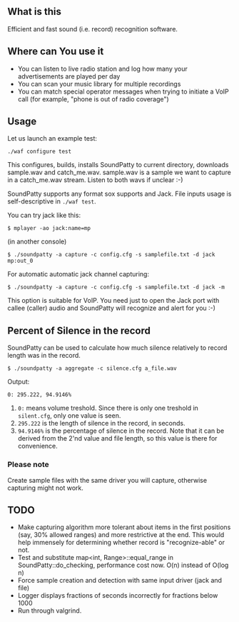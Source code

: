## What is this ##
Efficient and fast sound (i.e. record) recognition software.

## Where can You use it ##
* You can listen to live radio station and log how many your advertisements are
  played per day
* You can scan your music library for multiple recordings
* You can match special operator messages when trying to initiate a VoIP call
  (for example, "phone is out of radio coverage")

## Usage ##
Let us launch an example test:

    ./waf configure test

This configures, builds, installs SoundPatty to current directory, downloads
sample.wav and catch_me.wav.  sample.wav is a sample we want to capture in a
catch_me.wav stream. Listen to both wavs if unclear :-)

SoundPatty supports any format sox supports and Jack. File inputs usage is
self-descriptive in `./waf test`.

You can try jack like this:

    $ mplayer -ao jack:name=mp 

(in another console)

    $ ./soundpatty -a capture -c config.cfg -s samplefile.txt -d jack mp:out_0

For automatic automatic jack channel capturing:

    $ ./soundpatty -a capture -c config.cfg -s samplefile.txt -d jack -m

This option is suitable for VoIP. You need just to open the Jack port with
callee (caller) audio and SoundPatty will recognize and alert for you :-)

## Percent of Silence in the record ##

SoundPatty can be used to calculate how much silence relatively to record
length was in the record.

    $ ./soundpatty -a aggregate -c silence.cfg a_file.wav

Output:

    0: 295.222, 94.9146%

1. `0:` means volume treshold. Since there is only one treshold in `silent.cfg`,
   only one value is seen.
2. `295.222` is the length of silence in the record, in seconds.
3. `94.9146%` is the percentage of silence in the record. Note that it can be
   derived from the 2'nd value and file length, so this value is there for
   convenience.

### Please note  ###
Create sample files with the same driver you will capture, otherwise capturing
might not work.

## TODO ##

* Make capturing algorithm more tolerant about items in the first positions
  (say, 30% allowed ranges) and more restrictive at the end. This would help
  immensely for determining whether record is "recognize-able" or not.
* Test and substitute map<int, Range>::equal_range in SoundPatty::do_checking,
  performance cost now. O(n) instead of O(log n)
* Force sample creation and detection with same input driver (jack and file)
* Logger displays fractions of seconds incorrectly for fractions below 1000
* Run through valgrind.

